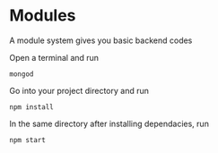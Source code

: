 # Modules

A module system gives you basic backend codes

Open a terminal and run 
  
    mongod
    
Go into your project directory and run 
  
    npm install
    
In the same directory after installing dependacies, run 
    
    npm start
    
     
    
  

